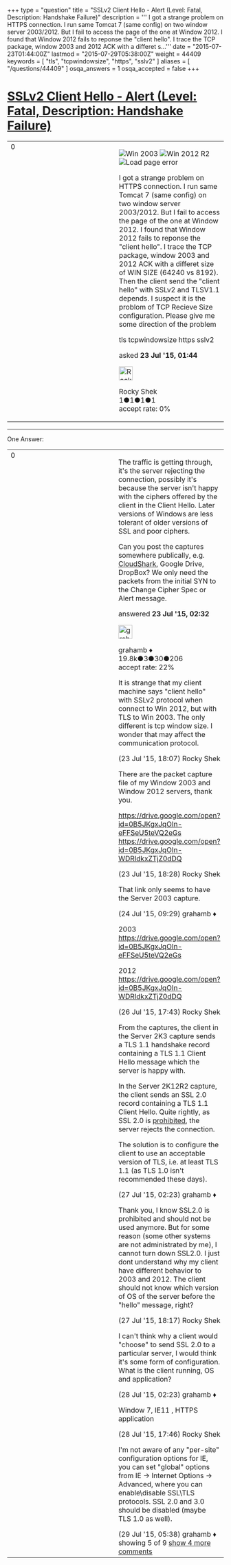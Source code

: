 +++
type = "question"
title = "SSLv2 Client Hello - Alert (Level: Fatal, Description: Handshake Failure)"
description = '''   I got a strange problem on HTTPS connection. I run same Tomcat 7 (same config) on two window server 2003/2012. But I fail to access the page of the one at Window 2012. I found that Window 2012 fails to reponse the &quot;client hello&quot;. I trace the TCP package, window 2003 and 2012 ACK with a differet s...'''
date = "2015-07-23T01:44:00Z"
lastmod = "2015-07-29T05:38:00Z"
weight = 44409
keywords = [ "tls", "tcpwindowsize", "https", "sslv2" ]
aliases = [ "/questions/44409" ]
osqa_answers = 1
osqa_accepted = false
+++

<div class="headNormal">

# [SSLv2 Client Hello - Alert (Level: Fatal, Description: Handshake Failure)](/questions/44409/sslv2-client-hello-alert-level-fatal-description-handshake-failure)

</div>

<div id="main-body">

<div id="askform">

<table id="question-table" style="width:100%;"><colgroup><col style="width: 50%" /><col style="width: 50%" /></colgroup><tbody><tr class="odd"><td style="width: 30px; vertical-align: top"><div class="vote-buttons"><span id="post-44409-upvote" class="ajax-command post-vote up" rel="nofollow" title="I like this post (click again to cancel)"> </span><div id="post-44409-score" class="post-score" title="current number of votes">0</div><span id="post-44409-downvote" class="ajax-command post-vote down" rel="nofollow" title="I dont like this post (click again to cancel)"> </span> <span id="favorite-mark" class="ajax-command favorite-mark" rel="nofollow" title="mark/unmark this question as favorite (click again to cancel)"> </span><div id="favorite-count" class="favorite-count"></div></div></td><td><div id="item-right"><div class="question-body"><p><img src="https://osqa-ask.wireshark.org/upfiles/tcp_log_2003_uNI6qaB.jpg" alt="Win 2003" /> <img src="https://osqa-ask.wireshark.org/upfiles/tcp_log_2012.jpg" alt="Win 2012 R2" /> <img src="https://osqa-ask.wireshark.org/upfiles/first_load_error.jpg" alt="Load page error" /></p><p>I got a strange problem on HTTPS connection. I run same Tomcat 7 (same config) on two window server 2003/2012. But I fail to access the page of the one at Window 2012. I found that Window 2012 fails to reponse the "client hello". I trace the TCP package, window 2003 and 2012 ACK with a differet size of WIN SIZE (64240 vs 8192). Then the client send the "client hello" with SSLv2 and TLSV1.1 depends. I suspect it is the problom of TCP Recieve Size configuration. Please give me some direction of the problem</p></div><div id="question-tags" class="tags-container tags"><span class="post-tag tag-link-tls" rel="tag" title="see questions tagged &#39;tls&#39;">tls</span> <span class="post-tag tag-link-tcpwindowsize" rel="tag" title="see questions tagged &#39;tcpwindowsize&#39;">tcpwindowsize</span> <span class="post-tag tag-link-https" rel="tag" title="see questions tagged &#39;https&#39;">https</span> <span class="post-tag tag-link-sslv2" rel="tag" title="see questions tagged &#39;sslv2&#39;">sslv2</span></div><div id="question-controls" class="post-controls"></div><div class="post-update-info-container"><div class="post-update-info post-update-info-user"><p>asked <strong>23 Jul '15, 01:44</strong></p><img src="https://secure.gravatar.com/avatar/52cfeb08ad4b8b2e6ee701a2f20706b1?s=32&amp;d=identicon&amp;r=g" class="gravatar" width="32" height="32" alt="Rocky%20Shek&#39;s gravatar image" /><p><span>Rocky Shek</span><br />
<span class="score" title="1 reputation points">1</span><span title="1 badges"><span class="badge1">●</span><span class="badgecount">1</span></span><span title="1 badges"><span class="silver">●</span><span class="badgecount">1</span></span><span title="1 badges"><span class="bronze">●</span><span class="badgecount">1</span></span><br />
<span class="accept_rate" title="Rate of the user&#39;s accepted answers">accept rate:</span> <span title="Rocky Shek has no accepted answers">0%</span></p></img></div></div><div id="comments-container-44409" class="comments-container"></div><div id="comment-tools-44409" class="comment-tools"></div><div class="clear"></div><div id="comment-44409-form-container" class="comment-form-container"></div><div class="clear"></div></div></td></tr></tbody></table>

------------------------------------------------------------------------

<div class="tabBar">

<span id="sort-top"></span>

<div class="headQuestions">

One Answer:

</div>

</div>

<span id="44410"></span>

<div id="answer-container-44410" class="answer">

<table style="width:100%;"><colgroup><col style="width: 50%" /><col style="width: 50%" /></colgroup><tbody><tr class="odd"><td style="width: 30px; vertical-align: top"><div class="vote-buttons"><span id="post-44410-upvote" class="ajax-command post-vote up" rel="nofollow" title="I like this post (click again to cancel)"> </span><div id="post-44410-score" class="post-score" title="current number of votes">0</div><span id="post-44410-downvote" class="ajax-command post-vote down" rel="nofollow" title="I dont like this post (click again to cancel)"> </span></div></td><td><div class="item-right"><div class="answer-body"><p>The traffic is getting through, it's the server rejecting the connection, possibly it's because the server isn't happy with the ciphers offered by the client in the Client Hello. Later versions of Windows are less tolerant of older versions of SSL and poor ciphers.</p><p>Can you post the captures somewhere publically, e.g. <a href="http://cloudshark.org">CloudShark</a>, Google Drive, DropBox? We only need the packets from the initial SYN to the Change Cipher Spec or Alert message.</p></div><div class="answer-controls post-controls"></div><div class="post-update-info-container"><div class="post-update-info post-update-info-user"><p>answered <strong>23 Jul '15, 02:32</strong></p><img src="https://secure.gravatar.com/avatar/d2a7e24ca66604c749c7c88c1da8ff78?s=32&amp;d=identicon&amp;r=g" class="gravatar" width="32" height="32" alt="grahamb&#39;s gravatar image" /><p><span>grahamb ♦</span><br />
<span class="score" title="19834 reputation points"><span>19.8k</span></span><span title="3 badges"><span class="badge1">●</span><span class="badgecount">3</span></span><span title="30 badges"><span class="silver">●</span><span class="badgecount">30</span></span><span title="206 badges"><span class="bronze">●</span><span class="badgecount">206</span></span><br />
<span class="accept_rate" title="Rate of the user&#39;s accepted answers">accept rate:</span> <span title="grahamb has 274 accepted answers">22%</span></p></img></div></div><div id="comments-container-44410" class="comments-container"><span id="44424"></span><div id="comment-44424" class="comment"><div id="post-44424-score" class="comment-score"></div><div class="comment-text"><p>It is strange that my client machine says "client hello" with SSLv2 protocol when connect to Win 2012, but with TLS to Win 2003. The only different is tcp window size. I wonder that may affect the communication protocol.</p></div><div id="comment-44424-info" class="comment-info"><span class="comment-age">(23 Jul '15, 18:07)</span> <span class="comment-user userinfo">Rocky Shek</span></div></div><span id="44425"></span><div id="comment-44425" class="comment"><div id="post-44425-score" class="comment-score"></div><div class="comment-text"><p>There are the packet capture file of my Window 2003 and Window 2012 servers, thank you.</p><p><a href="https://drive.google.com/open?id=0B5JKgxJqOIn-eFFSeU5teVQ2eGs">https://drive.google.com/open?id=0B5JKgxJqOIn-eFFSeU5teVQ2eGs</a> <a href="https://drive.google.com/open?id=0B5JKgxJqOIn-WDRIdkxZTjZ0dDQ">https://drive.google.com/open?id=0B5JKgxJqOIn-WDRIdkxZTjZ0dDQ</a></p></div><div id="comment-44425-info" class="comment-info"><span class="comment-age">(23 Jul '15, 18:28)</span> <span class="comment-user userinfo">Rocky Shek</span></div></div><span id="44432"></span><div id="comment-44432" class="comment"><div id="post-44432-score" class="comment-score"></div><div class="comment-text"><p>That link only seems to have the Server 2003 capture.</p></div><div id="comment-44432-info" class="comment-info"><span class="comment-age">(24 Jul '15, 09:29)</span> <span class="comment-user userinfo">grahamb ♦</span></div></div><span id="44510"></span><div id="comment-44510" class="comment"><div id="post-44510-score" class="comment-score"></div><div class="comment-text"><p>2003 <a href="https://drive.google.com/open?id=0B5JKgxJqOIn-eFFSeU5teVQ2eGs">https://drive.google.com/open?id=0B5JKgxJqOIn-eFFSeU5teVQ2eGs</a></p><p>2012 <a href="https://drive.google.com/open?id=0B5JKgxJqOIn-WDRIdkxZTjZ0dDQ">https://drive.google.com/open?id=0B5JKgxJqOIn-WDRIdkxZTjZ0dDQ</a></p></div><div id="comment-44510-info" class="comment-info"><span class="comment-age">(26 Jul '15, 17:43)</span> <span class="comment-user userinfo">Rocky Shek</span></div></div><span id="44516"></span><div id="comment-44516" class="comment"><div id="post-44516-score" class="comment-score"></div><div class="comment-text"><p>From the captures, the client in the Server 2K3 capture sends a TLS 1.1 handshake record containing a TLS 1.1 Client Hello message which the server is happy with.</p><p>In the Server 2K12R2 capture, the client sends an SSL 2.0 record containing a TLS 1.1 Client Hello. Quite rightly, as SSL 2.0 is <a href="https://tools.ietf.org/html/rfc6176">prohibited</a>, the server rejects the connection.<br />
</p><p>The solution is to configure the client to use an acceptable version of TLS, i.e. at least TLS 1.1 (as TLS 1.0 isn't recommended these days).</p></div><div id="comment-44516-info" class="comment-info"><span class="comment-age">(27 Jul '15, 02:23)</span> <span class="comment-user userinfo">grahamb ♦</span></div></div><span id="44550"></span><div id="comment-44550" class="comment not_top_scorer"><div id="post-44550-score" class="comment-score"></div><div class="comment-text"><p>Thank you, I know SSL2.0 is prohibited and should not be used anymore. But for some reason (some other systems are not administrated by me), I cannot turn down SSL2.0. I just dont understand why my client have different behavior to 2003 and 2012. The client should not know which version of OS of the server before the "hello" message, right?</p></div><div id="comment-44550-info" class="comment-info"><span class="comment-age">(27 Jul '15, 18:17)</span> <span class="comment-user userinfo">Rocky Shek</span></div></div><span id="44558"></span><div id="comment-44558" class="comment not_top_scorer"><div id="post-44558-score" class="comment-score"></div><div class="comment-text"><p>I can't think why a client would "choose" to send SSL 2.0 to a particular server, I would think it's some form of configuration. What is the client running, OS and application?</p></div><div id="comment-44558-info" class="comment-info"><span class="comment-age">(28 Jul '15, 02:23)</span> <span class="comment-user userinfo">grahamb ♦</span></div></div><span id="44580"></span><div id="comment-44580" class="comment not_top_scorer"><div id="post-44580-score" class="comment-score"></div><div class="comment-text"><p>Window 7, IE11 , HTTPS application</p></div><div id="comment-44580-info" class="comment-info"><span class="comment-age">(28 Jul '15, 17:46)</span> <span class="comment-user userinfo">Rocky Shek</span></div></div><span id="44590"></span><div id="comment-44590" class="comment not_top_scorer"><div id="post-44590-score" class="comment-score"></div><div class="comment-text"><p>I'm not aware of any "per-site" configuration options for IE, you can set "global" options from IE -&gt; Internet Options -&gt; Advanced, where you can enable\disable SSL\TLS protocols. SSL 2.0 and 3.0 should be disabled (maybe TLS 1.0 as well).</p></div><div id="comment-44590-info" class="comment-info"><span class="comment-age">(29 Jul '15, 05:38)</span> <span class="comment-user userinfo">grahamb ♦</span></div></div></div><div id="comment-tools-44410" class="comment-tools"><span class="comments-showing"> showing 5 of 9 </span> <a href="#" class="show-all-comments-link">show 4 more comments</a></div><div class="clear"></div><div id="comment-44410-form-container" class="comment-form-container"></div><div class="clear"></div></div></td></tr></tbody></table>

</div>

<div class="paginator-container-left">

</div>

</div>

</div>


